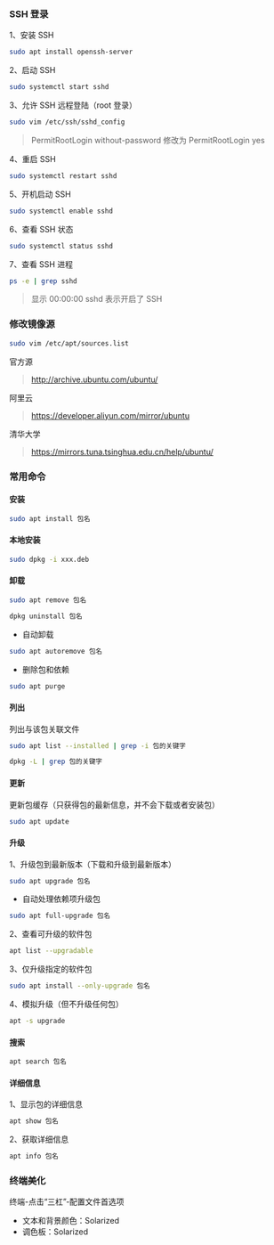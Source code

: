 ### SSH 登录

1、安装 SSH

```sh
sudo apt install openssh-server
```

2、启动 SSH

```sh
sudo systemctl start sshd
```

3、允许 SSH 远程登陆（root 登录）

```sh
sudo vim /etc/ssh/sshd_config
```

> PermitRootLogin without-password 修改为 PermitRootLogin yes

4、重启 SSH

```sh
sudo systemctl restart sshd
```

5、开机启动 SSH

```sh
sudo systemctl enable sshd
```

6、查看 SSH 状态

```sh
sudo systemctl status sshd
```

7、查看 SSH 进程

```sh
ps -e | grep sshd
```

> 显示 00:00:00 sshd 表示开启了 SSH

### 修改镜像源

```sh
sudo vim /etc/apt/sources.list
```

官方源

> http://archive.ubuntu.com/ubuntu/

阿里云

> https://developer.aliyun.com/mirror/ubuntu

清华大学

> https://mirrors.tuna.tsinghua.edu.cn/help/ubuntu/

### 常用命令

#### 安装

```sh
sudo apt install 包名
```

#### 本地安装

```sh
sudo dpkg -i xxx.deb
```

#### 卸载

```sh
sudo apt remove 包名
```

```sh
dpkg uninstall 包名
```

- 自动卸载

```sh
sudo apt autoremove 包名
```

- 删除包和依赖

```sh
sudo apt purge
```

#### 列出

列出与该包关联文件

```sh
sudo apt list --installed | grep -i 包的关键字
```

```sh
dpkg -L | grep 包的关键字
```

#### 更新

更新包缓存（只获得包的最新信息，并不会下载或者安装包）

```sh
sudo apt update
```

#### 升级

1、升级包到最新版本（下载和升级到最新版本）

```sh
sudo apt upgrade 包名
```

- 自动处理依赖项升级包

```sh
sudo apt full-upgrade 包名
```

2、查看可升级的软件包

```sh
apt list --upgradable
```

3、仅升级指定的软件包

```sh
sudo apt install --only-upgrade 包名
```

4、模拟升级（但不升级任何包）

```sh
apt -s upgrade
```

#### 搜索

```sh
apt search 包名
```

#### 详细信息

1、显示包的详细信息

```sh
apt show 包名
```

2、获取详细信息

```sh
apt info 包名
```

### 终端美化

终端-点击“三杠”-配置文件首选项

- 文本和背景颜色：Solarized
- 调色板：Solarized
